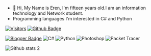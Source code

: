 - 👋 Hi, My Name is Eren, I'm fifteen years old.I am an information technology and Network student.
- Programming languages I'm interested in C# and Python

[![Visitors](https://api.visitorbadge.io/api/visitors?path=ErntiLo&labelColor=%23000000&countColor=%23ba68c8)](https://visitorbadge.io/status?path=ErntiLo)
[![Github Badge](https://img.shields.io/badge/-Github-000?style=quare&labelColor=000&logo=Github&logoColor=white&link=link)](https://github.com/ErntiLo) 

[![Blogger Badge](https://img.shields.io/badge/-Blogger-FF9800?style=flat-quare&labelColor=FF9800&logo=Blogger&logoColor=white&link=link)](https://erntilo.blogspot.com/)
![C#](https://img.shields.io/badge/c%23-%23239120.svg?style=for-the-badge&logo=c-sharp&logoColor=white)
![Python](https://img.shields.io/badge/python-3670A0?style=for-the-badge&logo=python&logoColor=ffdd54)
![Photoshop](https://img.shields.io/badge/Photoshop-31A8FF.svg?style=for-the-badge&logo=adobephotoshop&logoColor=white)
![Packet Tracer](https://img.shields.io/badge/Cisco%20Packet%20Tracer-1BA0D7.svg?style=for-the-badge&logo=cisco&logoColor=white)







![Github stats 2](https://github-readme-stats.vercel.app/api?username=ErntiLo&show_icons=true&theme=radical)


